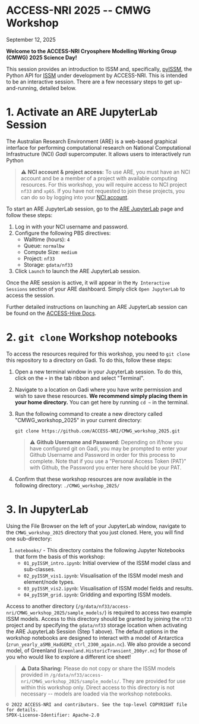 # ACCESS-NRI 2025 -- CMWG Workshop
September 12, 2025

**Welcome to the ACCESS-NRI Cryosphere Modelling Working Group (CMWG) 2025 Science Day!**

This session provides an introduction to ISSM and, specifically, [pyISSM](https://github.com/ACCESS-NRI/pyISSM), the Python API for [ISSM](https://github.com/ISSMteam/ISSM) under development by ACCESS-NRI. This is intended to be an interactive session. There are a few necessary steps to get up-and-running, detailed below.

# 1. Activate an ARE JupyterLab Session

The Australian Research Environment (ARE) is a web-based graphical interface for performing computational research on National Computational Infrastructure (NCI) *Gadi* supercomputer. It allows users to interactively run Python

> ⚠️ **NCI account & project access:** To use ARE, you must have an NCI account and be a member of a project with available computing resources.
>For this workshop, you will require access to NCI project `nf33` and `xp65`. If you have not requested to join these projects, you can do so by logging into your [NCI account](https://my.nci.org.au/).

To start an ARE JupyterLab session, go to the [ARE JupyterLab](https://are.nci.org.au/pun/sys/dashboard/batch_connect/sys/jupyter/ncigadi/session_contexts/new) page and follow these steps:

1. Log in with your NCI username and password.
2. Configure the following PBS directives:
    - Walltime (hours): `4`
    - Queue: `normalbw`
    - Compute Size: `medium`
    - Project: `nf33`
    - Storage: `gdata/nf33`
3. Click `Launch` to launch the ARE JupyterLab session.

Once the ARE session is active, it will appear in the `My Interactive Sessions` section of your ARE dashboard. Simply click `Open JupyterLab` to access the session.

Further detailed instructions on launching an ARE JupyterLab session can be found on the [ACCESS-Hive Docs](https://docs.access-hive.org.au/getting_started/are/).

# 2. `git clone` Workshop notebooks

To access the resources required for this workshop, you need to `git clone` this repository to a directory on Gadi. To do this, follow these steps:

1. Open a new terminal window in your JupyterLab session. To do this, click on the `+` in the tab ribbon and select "Terminal".
2. Navigate to a location on Gadi where you have write permission and wish to save these resources. **We recommend simply placing them in your home directory.** You can get here by running `cd ~` in the terminal.
3. Run the following command to create a new directory called "CMWG_workshop_2025" in your current directory:
   
       git clone https://github.com/ACCESS-NRI/CMWG_workshop_2025.git
   
    > ⚠️ **Github Username and Password:** Depending on if/how you have configured git on Gadi, you may be prompted to enter your Github Username and Password in order for this process to complete. Note that if you use a "Personal Access Token (PAT)" with Github, the Password you enter here should be your PAT.

4. Confirm that these workshop resources are now available in the following directory: `./CMWG_workshop_2025/`

# 3. In JupyterLab

Using the File Browser on the left of your JupyterLab window, navigate to the `CMWG_workshop_2025` directory that you just cloned. Here, you will find one sub-directory:

1. `notebooks/` - This directory contains the following Jupyter Notebooks that form the basis of this workshop:
    - `01_pyISSM_intro.ipynb`: Initial overview of the ISSM model class and sub-classes.
    - `02_pyISSM_vis1.ipynb`: Visualisation of the ISSM model mesh and element/node types.
    - `03_pyISSM_vis2.ipynb`: Visualisation of ISSM model fields and results.
    - `04_pyISSM_grid.ipynb`: Gridding and exporting ISSM models.
  
Access to another directory (`/g/data/nf33/access-nri/CMWG_workshop_2025/sample_models/`) is required to access two example ISSM models. Access to this directory should be granted by joining the `nf33` project and by specifying the `gdata/nf33` storage location when activating the ARE JupyterLab Session (Step 1 above). The default options in the workshop notebooks are designed to interact with a model of Antarctica (`zrun_yearly_aSMB_HadGEM2_ctrl_2300_again.nc`). We also provide a second model, of Greenland (`Greenland.HistoricTransient_200yr.nc`) for those of you who would like to explore a different ice sheet!

> ⚠️ **Data Sharing:** Please do not copy or share the ISSM models provided in `/g/data/nf33/access-nri/CMWG_workshop_2025/sample_models/`. They are provided for use within this workshop only. Direct access to this directory is not necessary -- models are loaded via the workshop notebooks.

```text
© 2022 ACCESS-NRI and contributors. See the top-level COPYRIGHT file for details. 
SPDX-License-Identifier: Apache-2.0
```
